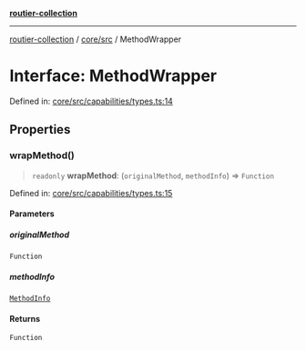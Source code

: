 [**routier-collection**](../../../README.md)

***

[routier-collection](../../../README.md) / [core/src](../README.md) / MethodWrapper

# Interface: MethodWrapper

Defined in: [core/src/capabilities/types.ts:14](https://github.com/Agrejus/routier/blob/ae307d61bf9883ec014a438be7cbd96d2060d092/core/src/capabilities/types.ts#L14)

## Properties

### wrapMethod()

> `readonly` **wrapMethod**: (`originalMethod`, `methodInfo`) => `Function`

Defined in: [core/src/capabilities/types.ts:15](https://github.com/Agrejus/routier/blob/ae307d61bf9883ec014a438be7cbd96d2060d092/core/src/capabilities/types.ts#L15)

#### Parameters

##### originalMethod

`Function`

##### methodInfo

[`MethodInfo`](MethodInfo.md)

#### Returns

`Function`
